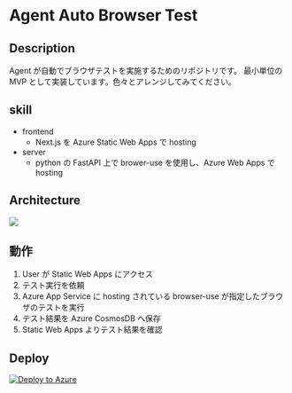 # Agent Auto Browser Test

## Description

Agent が自動でブラウザテストを実施するためのリポジトリです。
最小単位の MVP として実装しています。色々とアレンジしてみてください。

## skill

- frontend
  - Next.js を Azure Static Web Apps で hosting
- server
  - python の FastAPI 上で brower-use を使用し、Azure Web Apps で hosting

## Architecture

![](https://storage.googleapis.com/zenn-user-upload/e7ec2f642a4d-20250112.png)

## 動作

1. User が Static Web Apps にアクセス
2. テスト実行を依頼
3. Azure App Service に hosting されている browser-use が指定したブラウザのテストを実行
4. テスト結果を Azure CosmosDB へ保存
5. Static Web Apps よりテスト結果を確認

## Deploy

[![Deploy to Azure](https://aka.ms/deploytoazurebutton)](https://portal.azure.com/#create/Microsoft.Template/uri/https://raw.githubusercontent.com/SatakeYusuke19920527/poc-auto-browser-test/refs/heads/main/azuredeploy.json)
